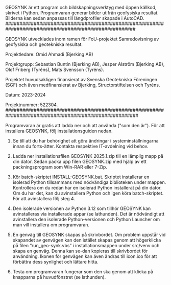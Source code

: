 GEOSYNK är ett program och bildskapningsverktyg med öppen källkod, skrivet i Python. 
Programvaran generar bilder utifrån geofysiska resultat. Bilderna kan sedan anpassas till 
längdprofiler skapade i AutoCAD. 
######################################################################################################

GEOSYNK utvecklades inom ramen för FoU-projektet Samredovisning av geofysiska och geotekniska resultat.

Projektledare: Omid Ahmadi (Bjerking AB)

Projektgrupp: Sebastian Buntin (Bjerking AB), Jesper Alström (Bjerking AB), Olof Friberg (Tyréns), Mats Svensson (Tyréns).

Projektet huvudsakligen finansierat av Svenska Geotekniska Föreningen (SGF) och även medfinansierat av Bjerking, Structorstiftelsen och Tyréns.

Datum: 2023-2024

Projektnummer: 522304.
#######################################################################################################

Programvaran är gratis att ladda ner och att använda ("som den är"). För att 
installera GEOSYNK, följ installationsguiden nedan.  
 
1. Se till att du har behörighet att göra ändringar i systeminställningarna innan du forts-ätter.
Kontakta respektive IT-avdelning vid behov.

2. Ladda ner installationsfilen GEOSYNK 2025.1.zip till en lämplig mapp på din dator. 
Sedan packa upp filen GEOSYNK.zip med hjälp av ett packningsprogram som Win-RAR
eller 7-Zip.

3. Kör batch-skriptet INSTALL-GEOSYNK.bat. Skriptet installerar en isolerad Python 
tillsammans med nödvändiga biblioteken under mappen. Kontrollera om du redan har 
en isolerad Python installerat på din dator. Om du har det, kan du avinstallera Python 
och igen köra batch-skriptet. För att avinstallera följ steg 4.

4. Den isolerade versionen av Python 3.12 som tillhör GEOSYNK kan avinstalleras via 
installerade appar (se lathunden). Det är nödvändigt att avinstallera den isolerade Python-versionen
och Python Launcher om man vill installera om programvaran.

5. En genväg till GEOSYNK skapas på skrivbordet. Om problem uppstår vid skapandet 
av genvägen kan den istället skapas genom att högerklicka på filen ”run_geo-synk.vbs”
i installationsmappen under src/venv och skapa en genväg. Denna kan se-dan
kopieras till skrivbordet för användning. Ikonen för genvägen kan även ändras till 
icon.ico för att förbättra dess synlighet och lättare hitta. 

6. Testa om programvaran fungerar som den ska genom att klicka på knapparna på huvudfönstret (se lathunden).



